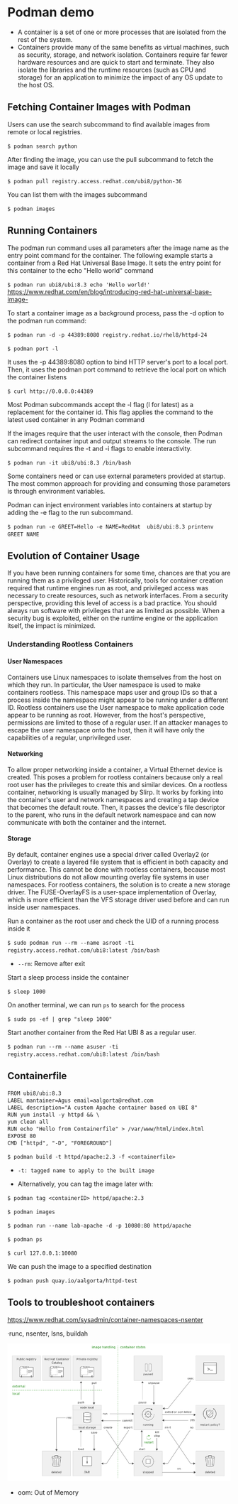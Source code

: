 # Podman demo
- A container is a set of one or more processes that are isolated from the rest of the system.
- Containers provide many of the same benefits as virtual machines, such as security, storage, and network isolation. Containers require far fewer hardware resources and are quick to start and terminate. They also isolate the libraries and the runtime resources (such as CPU and storage) for an application to minimize the impact of any OS update to the host OS.
## Fetching Container Images with Podman
Users can use the
search subcommand to find available images from remote or local registries.

 `$ podman search python`

After finding the image, you can use the pull subcommand to fetch the image and save it locally 
 
 
 `$ podman pull registry.access.redhat.com/ubi8/python-36`

 You can list them with the images subcommand

 `$ podman images`

## Running Containers

The podman run command uses all parameters after the image name as the entry point
command for the container. The following example starts a container from a Red Hat Universal
Base Image. It sets the entry point for this container to the echo "Hello world" command

`$ podman run ubi8/ubi:8.3 echo 'Hello world!'`
        https://www.redhat.com/en/blog/introducing-red-hat-universal-base-image-

To start a container image as a background process, pass the -d option to the podman run
command:

`$ podman run -d -p 44389:8080 registry.redhat.io/rhel8/httpd-24`

`$ podman port -l`

It uses the -p 44389:8080 option to bind HTTP server's port to a local port. Then, it uses the podman port command to
retrieve the local port on which the container listens

`$ curl http://0.0.0.0:44389` 

Most Podman subcommands accept the -l flag (l for latest) as a replacement for
the container id. This flag applies the command to the latest used container in any
Podman command

If the images require that the user interact with the console, then Podman can redirect container
input and output streams to the console. The run subcommand requires the -t and -i flags to enable interactivity.

`$ podman run -it ubi8/ubi:8.3 /bin/bash`

Some containers need or can use external parameters provided at startup. The most common
approach for providing and consuming those parameters is through environment variables.
	
Podman can inject environment variables into containers at startup by adding the -e flag to the
	run subcommand.

`$ podman run -e GREET=Hello -e NAME=RedHat  ubi8/ubi:8.3 printenv GREET NAME`

## Evolution of Container Usage
If you have been running containers for some time, chances are that you are running them as a
privileged user. Historically, tools for container creation required that runtime engines run as root,
and privileged access was necessary to create resources, such as network interfaces.
From a security perspective, providing this level of access is a bad practice. You should always run
software with privileges that are as limited as possible. When a security bug is exploited, either on
the runtime engine or the application itself, the impact is minimized.

### Understanding Rootless Containers
#### User Namespaces
Containers use Linux namespaces to isolate themselves from the host on which they run. In
particular, the User namespace is used to make containers rootless. This namespace maps
user and group IDs so that a process inside the namespace might appear to be running under a
different ID.
Rootless containers use the User namespace to make application code appear to be running as
root. However, from the host's perspective, permissions are limited to those of a regular user.
If an attacker manages to escape the user namespace onto the host, then it will have only the
capabilities of a regular, unprivileged user.
#### Networking
To allow proper networking inside a container, a Virtual Ethernet device is created. This poses a
problem for rootless containers because only a real root user has the privileges to create this and
similar devices.
On a rootless container, networking is usually managed by Slirp. It works by forking into the
container's user and network namespaces and creating a tap device that becomes the default
route. Then, it passes the device's file descriptor to the parent, who runs in the default network
namespace and can now communicate with both the container and the internet.
#### Storage
By default, container engines use a special driver called Overlay2 (or Overlay) to create a layered
file system that is efficient in both capacity and performance. This cannot be done with rootless
containers, because most Linux distributions do not allow mounting overlay file systems in user
namespaces.
For rootless containers, the solution is to create a new storage driver. The FUSE-OverlayFS is a
user-space implementation of Overlay, which is more efficient than the VFS storage driver used
before and can run inside user namespaces.


Run a container as the root user and check the UID of a running process inside it


`$ sudo podman run --rm --name asroot -ti registry.access.redhat.com/ubi8:latest /bin/bash`

- `--rm`: Remove after exit

Start a sleep process inside the container

`$ sleep 1000`


On another terminal, we can run `ps` to search for the process

`$ sudo ps -ef | grep "sleep 1000"`

Start another container from the Red Hat UBI 8 as a regular user.

`$ podman run --rm --name asuser -ti registry.access.redhat.com/ubi8:latest /bin/bash`

## Containerfile

```
FROM ubi8/ubi:8.3
LABEL mantainer=Agus email=aalgorta@redhat.com
LABEL description="A custom Apache container based on UBI 8"
RUN yum install -y httpd && \
yum clean all
RUN echo "Hello from Containerfile" > /var/www/html/index.html
EXPOSE 80
CMD ["httpd", "-D", "FOREGROUND"]
```

`$ podman build -t httpd/apache:2.3 -f <containerfile>`

- `-t: tagged name to apply to the built image`

- Alternatively, you can tag the image later with: 

`$ podman tag <containerID> httpd/apache:2.3`

`$ podman images`

`$ podman run --name lab-apache -d -p 10080:80 httpd/apache`

`$ podman ps`

`$ curl 127.0.0.1:10080`

We can push the image to a specified destination

`$ podman push quay.io/aalgorta/httpd-test`




## Tools to troubleshoot containers

https://www.redhat.com/sysadmin/container-namespaces-nsenter

·runc, nsenter, lsns, buildah

![alt text](https://github.com/aGus41/podman-demo/blob/main/containers.png?raw=true)
- oom: Out of Memory
